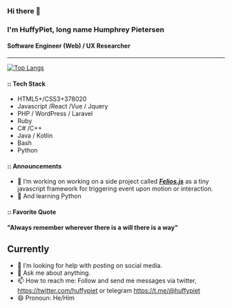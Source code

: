 ### Hi there 👋
### I'm HuffyPiet, long name Humphrey Pietersen

#### Software Engineer (Web) / UX Researcher
---

<!-- Right from when I was first introduced to computers in the late 1990s I was very hooked but it would be until 2010, that I would own my first fully functional desktop PC. At the time graphics and motion design took my fansy. Then came the caveats of not being able to render animations or edit videos with very under-resourced MSI Desktop PC. 

To remediate this, I looked for gigs and also considered alternative career paths, going through other careers before finally, landing on the idea that , writing codes is what I could probably do. That I could write code efficiently, that emulates beautiful graphics. The works that could have strained my then existing PC, which required intensive graphics processing unit resources, to thrive as a professional, coding did not.

Today, I'm happy to have learnt to code albeit self-taught, I used a ton of help from the internet.

All that said, It's my hope you would find great value from connecting with me or contribute, or join me let's create value, let's brighten the web and make it an awesome place to hang out.

-->

<!--![](https://github-readme-stats.vercel.app/api?username=huffypiet&show_icons=true)-->
[![Top Langs](https://github-readme-stats.vercel.app/api/top-langs/?username=huffypiet&layout=compact)](https://github.com/huffypiet/github-readme-stats)

#### :: Tech Stack
- HTML5+/CSS3+378020
- Javascript /React /Vue / Jquery
 - PHP / WordPress / Laravel
 - Ruby
 - C# /C++
 - Java / Kotlin
 - Bash
 - Python



<!-- #### :: [***Whitespace (Teaching Beginners to Code)***](https://github.com/huffypiet/whitespace)

- Cooking courses to teach beginners to code from the basics. 
- Share some of the safe and best practices known to me.
- Sharing coding challenges with beginners.
- And code reviews.
-->
#### :: Announcements
- 🔭 I’m working on working on a side project called [***__Felios.js__***](https://huffypiet.github.io/felios.js/) as a tiny javascript framework for triggering event upon motion or interaction.
- 🌱 And learning Python

#### :: Favorite Quote
**__"Always remember wherever there is a will there is a way"__**

## Currently

- 🤔 I’m looking for help with posting on social media. 
- 💬 Ask me about anything.
- 📫 How to reach me: Follow and send me messages via twitter, https://twitter.com/huffypiet or telegram https://t.me/@huffypiet
- 😄 Pronoun: He/Him

